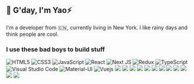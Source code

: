 ## 👋 G'day, I'm Yao⚡️


I'm a developer from 🇨🇳, currently living in New York.
I like rainy days and think people are cool.

### I use these bad boys to build stuff

<img alt="HTML5" src="https://img.shields.io/badge/html5%20-%23E34F26.svg?&style=for-the-badge&logo=html5&logoColor=white"/> <img alt="CSS3" src="https://img.shields.io/badge/css3%20-%231572B6.svg?&style=for-the-badge&logo=css3&logoColor=white"/> <img alt="JavaScript" src="https://img.shields.io/badge/javascript%20-%23323330.svg?&style=for-the-badge&logo=javascript&logoColor=%23F7DF1E"/> <img alt="React" src="https://img.shields.io/badge/react%20-%2320232a.svg?&style=for-the-badge&logo=react&logoColor=%2361DAFB"/> <img alt="Next JS" src="https://img.shields.io/badge/next%20js%20-%23000000.svg?&style=for-the-badge&logo=next.js&logoColor=white"/> <img alt="Redux" src="https://img.shields.io/badge/redux%20-%23593d88.svg?&style=for-the-badge&logo=redux&logoColor=white"/> <img alt="TypeScript" src="https://img.shields.io/badge/typescript%20-%23007ACC.svg?&style=for-the-badge&logo=typescript&logoColor=white"/> <img alt="Visual Studio Code" src="https://img.shields.io/badge/Visual%20Studio%20Code-darkblue.svg?&style=for-the-badge&logo=visual-studio-code&logoColor=white"/> <img alt="Material-UI" src="https://img.shields.io/badge/Material--UI-blue?style=for-the-badge&logo=Material-UI"/> <img alt="Vuejs" src="https://img.shields.io/badge/Vue.js-gray?style=for-the-badge&logo=Vue.js"/> <img src="https://img.shields.io/badge/node.js-white?style=for-the-badge&logo=Node.js"/> <img src="https://img.shields.io/badge/deno-critical?style=for-the-badge&logo=Deno"/> <img src="https://img.shields.io/badge/spring--boot-black?style=for-the-badge&logo=Spring"/> <img src="https://img.shields.io/badge/docker-ffffcc?style=for-the-badge&logo=Docker"/> <img src="https://img.shields.io/badge/aws-232F3E?style=for-the-badge&logo=Amazon+Aws"/> <img src="https://img.shields.io/badge/xcode-white?style=for-the-badge&logo=Xcode"/> <img src="https://img.shields.io/badge/swift-F7DF1E?style=for-the-badge&logo=Swift"/> <img src="https://img.shields.io/badge/raspberry_pi-A22846?style=for-the-badge&logo=Raspberry+Pi"/> <img src="https://img.shields.io/badge/java-007396?style=for-the-badge&logo=java"/> <img src="https://img.shields.io/badge/intellij_idea-black?style=for-the-badge&logo=Intellij+IDEA"/> <img src="https://img.shields.io/badge/blockchain-blueviolet?style=for-the-badge&logo=Blockchain.com"/> <img src="https://img.shields.io/badge/Ethereum-3C3C3D?style=for-the-badge&logo=Ethereum"/>
